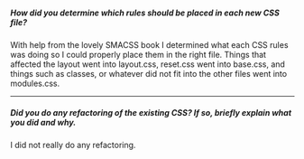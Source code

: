 ##### How did you determine which rules should be placed in each new CSS file?

With help from the lovely SMACSS book I determined what each CSS rules was doing so I could properly place them in the right file. Things that affected the layout went into layout.css, reset.css went into base.css, and things such as classes, or whatever did not fit into the other files went into modules.css.

---

##### Did you do any refactoring of the existing CSS? If so, briefly explain what you did and why.

I did not really do any refactoring.
